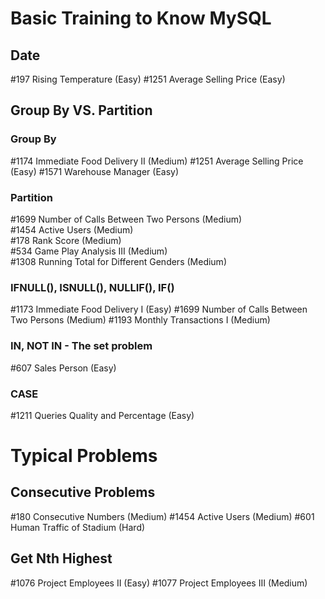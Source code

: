 # Basic Training to Know MySQL
## Date
#197 Rising Temperature (Easy)
#1251 Average Selling Price (Easy)

## Group By VS. Partition
### Group By
#1174 Immediate Food Delivery II (Medium)
#1251 Average Selling Price (Easy)
#1571 Warehouse Manager (Easy)

### Partition
#1699 Number of Calls Between Two Persons (Medium)  
#1454 Active Users (Medium)  
#178 Rank Score (Medium)  
#534 Game Play Analysis III (Medium)  
#1308 Running Total for Different Genders (Medium)  

### IFNULL(), ISNULL(), NULLIF(), IF()
#1173 Immediate Food Delivery I (Easy)
#1699 Number of Calls Between Two Persons (Medium)
#1193 Monthly Transactions I (Medium)

### IN, NOT IN - The set problem
#607 Sales Person (Easy)

### CASE
#1211 Queries Quality and Percentage (Easy)

# Typical Problems
## Consecutive Problems
#180 Consecutive Numbers (Medium)
#1454 Active Users (Medium)
#601 Human Traffic of Stadium (Hard)

## Get Nth Highest
#1076 Project Employees II (Easy)
#1077 Project Employees III (Medium)

